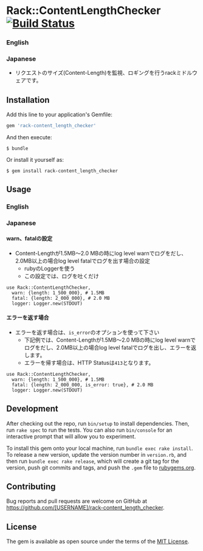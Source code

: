 # Rack::ContentLengthChecker [![Build Status](https://travis-ci.org/SpringMT/rack-content_length_checker.svg?branch=master)](https://travis-ci.org/SpringMT/rack-content_length_checker)

### English

### Japanese
* リクエストのサイズ(Content-Length)を監視、ロギングを行うrackミドルウェアです。

## Installation

Add this line to your application's Gemfile:

```ruby
gem 'rack-content_length_checker'
```

And then execute:

    $ bundle

Or install it yourself as:

    $ gem install rack-content_length_checker

## Usage
### English

### Japanese
#### warn、fatalの設定
* Content-Lengthが1.5MB〜2.0 MBの時にlog level warnでログをだし、2.0MB以上の場合log level fatalでログを出す場合の設定
  * rubyのLoggerを使う
  * この設定では、ログを吐くだけ

```
use Rack::ContentLengthChecker,
  warn: {length: 1_500_000}, # 1.5MB
  fatal: {length: 2_000_000}, # 2.0 MB
  logger: Logger.new(STDOUT)
```

#### エラーを返す場合
* エラーを返す場合は、`is_error`のオプションを使って下さい
  * 下記例では、Content-Lengthが1.5MB〜2.0 MBの時にlog level warnでログをだし、2.0MB以上の場合log level fatalでログを出し、エラーを返します。
  * エラーを帰す場合は、HTTP Statusは`413`となります。

```
use Rack::ContentLengthChecker,
  warn: {length: 1_500_000}, # 1.5MB
  fatal: {length: 2_000_000, is_error: true}, # 2.0 MB
  logger: Logger.new(STDOUT)
```

## Development

After checking out the repo, run `bin/setup` to install dependencies. Then, run `rake spec` to run the tests. You can also run `bin/console` for an interactive prompt that will allow you to experiment.

To install this gem onto your local machine, run `bundle exec rake install`. To release a new version, update the version number in `version.rb`, and then run `bundle exec rake release`, which will create a git tag for the version, push git commits and tags, and push the `.gem` file to [rubygems.org](https://rubygems.org).

## Contributing

Bug reports and pull requests are welcome on GitHub at https://github.com/[USERNAME]/rack-content_length_checker.


## License

The gem is available as open source under the terms of the [MIT License](http://opensource.org/licenses/MIT).

